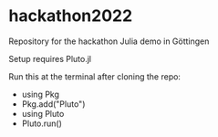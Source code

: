 # hackathon2022
Repository for the hackathon Julia demo in Göttingen

Setup requires Pluto.jl

Run this at the terminal after cloning the repo:
- using Pkg
- Pkg.add("Pluto")
- using Pluto
- Pluto.run()
